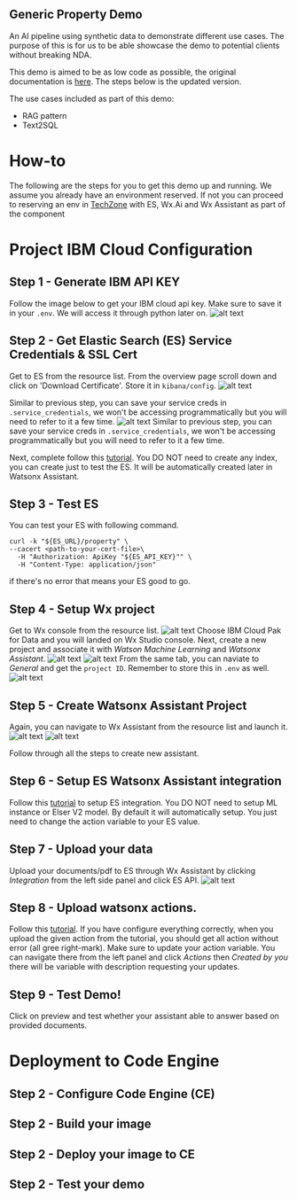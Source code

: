 ## Generic Property Demo
An AI pipeline using synthetic data to demonstrate different use cases. The purpose of this is for us to be able showcase the demo to potential clients without breaking NDA.

This demo is aimed to be as low code as possible, the original documentation is [here](https://github.com/watson-developer-cloud/assistant-toolkit/tree/41f6d6d519384e2f97aa5e8ddc7cfb589a8e9b4d/integrations/extensions/starter-kits/language-model-conversational-search#example-1-connect-your-assistant-to-elasticsearch-and-watsonx-via-custom-extensions). The steps below is the updated version.

The use cases included as part of this demo:
- RAG pattern
- Text2SQL

# How-to
The following are the steps for you to get this demo up and running. We assume you already have an environment reserved. If not you can proceed to reserving an env in [TechZone](https://techzone.ibm.com/collection/technology-patterns/journey-ai-assistants) with ES, Wx.Ai and Wx Assistant as part of the component

# Project IBM Cloud Configuration

## Step 1 - Generate IBM API KEY
Follow the image below to get your IBM cloud api key. Make sure to save it in your ```.env```. We will access it through python later on.
![alt text](./images/step-0.png)

## Step 2 - Get Elastic Search (ES) Service Credentials & SSL Cert
Get to ES from the resource list. From the overview page scroll down and click on 'Download Certificate'. Store it in ```kibana/config```.
![alt text](./images/step-1.png)
  
Similar to previous step, you can save your service creds in ```.service_credentials```, we won't be accessing programmatically but you will need to refer to it a few time.
![alt text](./images/step-2.png)
Similar to previous step, you can save your service creds in ```.service_credentials```, we won't be accessing programmatically but you will need to refer to it a few time.

Next, complete follow this [tutorial](https://github.com/watson-developer-cloud/assistant-toolkit/blob/41f6d6d519384e2f97aa5e8ddc7cfb589a8e9b4d/integrations/extensions/docs/elasticsearch-install-and-setup/ICD_Elasticsearch_install_and_setup.md). You DO NOT need to create any index, you can create just to test the ES. It will be automatically created later in Watsonx Assistant.

## Step 3 - Test ES
You can test your ES with following command.
```
curl -k "${ES_URL}/property" \
--cacert <path-to-your-cert-file>\
  -H "Authorization: ApiKey "${ES_API_KEY}"" \
  -H "Content-Type: application/json"
  ```
if there's no error that means your ES good to go.

## Step 4 - Setup Wx project
Get to Wx console from the resource list. 
![alt text](./images/step-3.png)
Choose IBM Cloud Pak for Data and you will landed on Wx Studio console. Next, create a new project and associate it with *Watson Machine Learning* and *Watsonx Assistant*.
![alt text](./images/step-4.png)
![alt text](./images/step-5.png)
From the same tab, you can naviate to *General* and get the ```project ID```. Remember to store this in ``.env`` as well.
![alt text](./images/step-6.png)

## Step 5 - Create Watsonx Assistant Project
Again, you can navigate to Wx Assistant from the resource list and launch it. 
![alt text](./images/step-7.png)
![alt text](./images/step-8.png)

Follow through all the steps to create new assistant.

## Step 6 - Setup ES Watsonx Assistant integration

Follow this [tutorial](https://github.com/watson-developer-cloud/assistant-toolkit/blob/41f6d6d519384e2f97aa5e8ddc7cfb589a8e9b4d/integrations/extensions/starter-kits/elasticsearch/README.md) to setup ES integration. You DO NOT need to setup ML instance or Elser V2 model. By default it will automatically setup. You just need to change the action variable to your ES value.

## Step 7 - Upload your data
Upload your documents/pdf to ES through Wx Assistant by clicking *Integration* from the left side panel and click ES API.
![alt text](./images/upload-doc-es.png)

## Step 8 - Upload watsonx actions.
Follow this [tutorial](https://github.com/watson-developer-cloud/assistant-toolkit/tree/41f6d6d519384e2f97aa5e8ddc7cfb589a8e9b4d/integrations/extensions/starter-kits/language-model-conversational-search#example-1-connect-your-assistant-to-elasticsearch-and-watsonx-via-custom-extensions). If you have configure everything correctly, when you upload the given action from the tutorial, you should get all action without error (all gree right-mark). Make sure to update your action variable. You can navigate there from the left panel and click *Actions* then *Created by you* there will be variable with description requesting your updates.

## Step 9 - Test Demo!
Click on preview and test whether your assistant able to answer based on provided documents.

# Deployment to Code Engine

## Step 2 - Configure Code Engine (CE)

## Step 2 - Build your image

## Step 2 - Deploy your image to CE

## Step 2 - Test your demo
